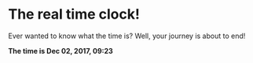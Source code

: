 # The real time clock!

Ever wanted to know what the time is? Well, your journey is about to end!

**The time is Dec 02, 2017, 09:23**